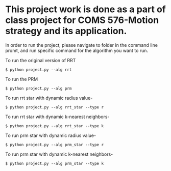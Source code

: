 # This project work is done as a part of class project for COMS 576-Motion strategy and its application.

In order to run the project, please navigate to folder in the command line promt, and run specific command for the algorithm you want to run. 


To run the original version of RRT
```
$ python project.py --alg rrt
``` 
To run the PRM 

```
$ python project.py --alg prm 
``` 

To run rrt star with dynamic radius value-
```
$ python project.py --alg rrt_star --type r 
``` 
To run rrt star with dynamic k-nearest neighbors-
```
$ python project.py --alg rrt_star --type k 
```
To run prm star with dynamic radius value-
```
$ python project.py --alg prm_star --type r 
``` 
To run prm star with dynamic k-nearest neighbors-
```
$ python project.py --alg prm_star --type k 
``` 